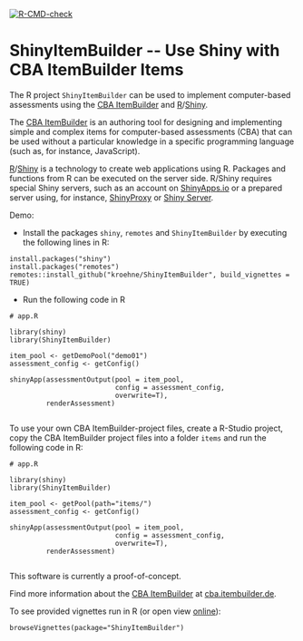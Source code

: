 [![R-CMD-check](https://github.com/kroehne/ShinyItemBuilder/actions/workflows/R-CMD-check.yaml/badge.svg)](https://github.com/kroehne/ShinyItemBuilder/actions/workflows/R-CMD-check.yaml)

# ShinyItemBuilder -- Use Shiny with CBA ItemBuilder Items

The R project `ShinyItemBuilder` can be used to implement computer-based assessments using the [CBA ItemBuilder](https://cba.itembuilder.de) and [R](https://www.r-project.org/)/[Shiny](https://shiny.posit.co/).  

The [CBA ItemBuilder](https://cba.itembuilder.de) is an authoring tool for designing and implementing simple and complex items for computer-based assessments (CBA) that can be used without a particular knowledge in a specific programming language (such as, for instance, JavaScript). 

[R](https://www.r-project.org/)/[Shiny](https://shiny.posit.co/) is a technology to create web applications using R. Packages and functions from R can be executed on the server side. R/Shiny requires special Shiny servers, such as an account on [ShinyApps.io](https://shinyapps.io/) or a prepared server using, for instance, [ShinyProxy](https://www.shinyproxy.io/) or [Shiny Server](https://posit.co/download/shiny-server/). 

Demo: 

* Install the packages `shiny`, `remotes` and `ShinyItemBuilder` by executing the following lines in R:

````
install.packages("shiny")
install.packages("remotes")
remotes::install_github("kroehne/ShinyItemBuilder", build_vignettes = TRUE) 
````

* Run the following code in R
````
# app.R

library(shiny) 
library(ShinyItemBuilder)

item_pool <- getDemoPool("demo01")
assessment_config <- getConfig() 

shinyApp(assessmentOutput(pool = item_pool,
                          config = assessment_config,
                          overwrite=T), 
         renderAssessment)
 
````

To use your own CBA ItemBuilder-project files, create a R-Studio project, copy the CBA ItemBuilder project files into a folder `items` and run the following code in R: 

````
# app.R

library(shiny) 
library(ShinyItemBuilder)

item_pool <- getPool(path="items/")
assessment_config <- getConfig() 

shinyApp(assessmentOutput(pool = item_pool,
                          config = assessment_config,
                          overwrite=T), 
         renderAssessment)
 
````

This software is currently a proof-of-concept. 

Find more information about the [CBA ItemBuilder](https://cba.itembuilder.de) at [cba.itembuilder.de](https://cba.itembuilder.de).

To see provided vignettes run in R (or open view [online](https://kroehne.github.io/ShinyItemBuilder/articles/)): 

````
browseVignettes(package="ShinyItemBuilder")
````


